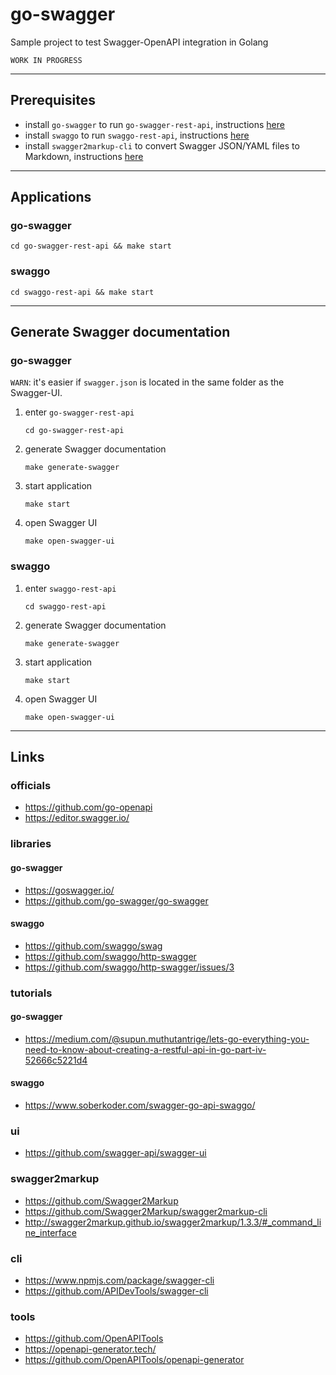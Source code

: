 
# go-swagger

Sample project to test Swagger-OpenAPI integration in Golang

`WORK IN PROGRESS`

---

## Prerequisites

- install `go-swagger` to run `go-swagger-rest-api`, instructions [here](https://goswagger.io/install.html)
- install `swaggo` to run `swaggo-rest-api`, instructions [here](https://github.com/swaggo/swag#getting-started)
- install `swagger2markup-cli` to convert Swagger JSON/YAML files to Markdown, instructions [here](https://github.com/Swagger2Markup/swagger2markup-cli#quick-usage)

---

## Applications

### go-swagger

```shell script
cd go-swagger-rest-api && make start
```

### swaggo

```shell script
cd swaggo-rest-api && make start
```

---

## Generate Swagger documentation

### go-swagger

`WARN`: it's easier if `swagger.json` is located in the same folder as the Swagger-UI. 

1. enter `go-swagger-rest-api`

    ```shell script
    cd go-swagger-rest-api
    ```

2. generate Swagger documentation

    ```shell script
    make generate-swagger
    ```

3. start application

    ```shell script
    make start
    ```

4. open Swagger UI

    ```shell script
    make open-swagger-ui
    ```

### swaggo

1. enter `swaggo-rest-api`

    ```shell script
    cd swaggo-rest-api
    ```

2. generate Swagger documentation

    ```shell script
    make generate-swagger
    ```

3. start application

    ```shell script
    make start
    ```

4. open Swagger UI

    ```shell script
    make open-swagger-ui
    ```

---

## Links

### officials
- https://github.com/go-openapi
- https://editor.swagger.io/

### libraries
#### go-swagger
- https://goswagger.io/
- https://github.com/go-swagger/go-swagger
#### swaggo
- https://github.com/swaggo/swag
- https://github.com/swaggo/http-swagger
- https://github.com/swaggo/http-swagger/issues/3

### tutorials
#### go-swagger
- https://medium.com/@supun.muthutantrige/lets-go-everything-you-need-to-know-about-creating-a-restful-api-in-go-part-iv-52666c5221d4
#### swaggo
- https://www.soberkoder.com/swagger-go-api-swaggo/

### ui
- https://github.com/swagger-api/swagger-ui

### swagger2markup
- https://github.com/Swagger2Markup
- https://github.com/Swagger2Markup/swagger2markup-cli
- http://swagger2markup.github.io/swagger2markup/1.3.3/#_command_line_interface

### cli
- https://www.npmjs.com/package/swagger-cli
- https://github.com/APIDevTools/swagger-cli

### tools
- https://github.com/OpenAPITools
- https://openapi-generator.tech/
- https://github.com/OpenAPITools/openapi-generator
